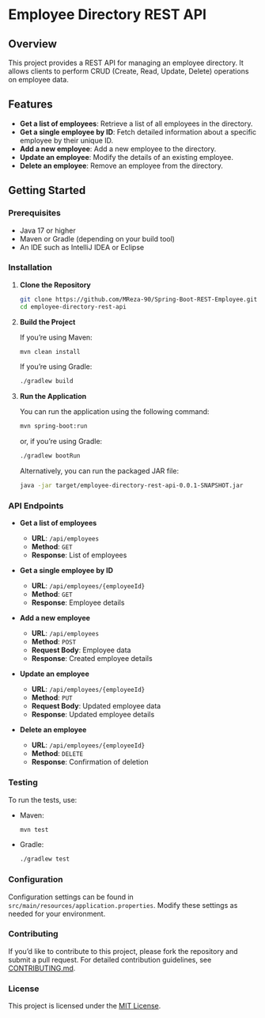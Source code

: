 

# Employee Directory REST API

## Overview

This project provides a REST API for managing an employee directory. It allows clients to perform CRUD (Create, Read, Update, Delete) operations on employee data.

## Features

- **Get a list of employees**: Retrieve a list of all employees in the directory.
- **Get a single employee by ID**: Fetch detailed information about a specific employee by their unique ID.
- **Add a new employee**: Add a new employee to the directory.
- **Update an employee**: Modify the details of an existing employee.
- **Delete an employee**: Remove an employee from the directory.

## Getting Started

### Prerequisites

- Java 17 or higher
- Maven or Gradle (depending on your build tool)
- An IDE such as IntelliJ IDEA or Eclipse 

### Installation

1. **Clone the Repository**

   ```bash
   git clone https://github.com/MReza-90/Spring-Boot-REST-Employee.git 
   cd employee-directory-rest-api
   ```

2. **Build the Project**

   If you’re using Maven:

   ```bash
   mvn clean install
   ```

   If you’re using Gradle:

   ```bash
   ./gradlew build
   ```

3. **Run the Application**

   You can run the application using the following command:

   ```bash
   mvn spring-boot:run
   ```

   or, if you’re using Gradle:

   ```bash
   ./gradlew bootRun
   ```

   Alternatively, you can run the packaged JAR file:

   ```bash
   java -jar target/employee-directory-rest-api-0.0.1-SNAPSHOT.jar
   ```

### API Endpoints

- **Get a list of employees**

  - **URL**: `/api/employees`
  - **Method**: `GET`
  - **Response**: List of employees

- **Get a single employee by ID**

  - **URL**: `/api/employees/{employeeId}`
  - **Method**: `GET`
  - **Response**: Employee details

- **Add a new employee**

  - **URL**: `/api/employees`
  - **Method**: `POST`
  - **Request Body**: Employee data
  - **Response**: Created employee details

- **Update an employee**

  - **URL**: `/api/employees/{employeeId}`
  - **Method**: `PUT`
  - **Request Body**: Updated employee data
  - **Response**: Updated employee details

- **Delete an employee**

  - **URL**: `/api/employees/{employeeId}`
  - **Method**: `DELETE`
  - **Response**: Confirmation of deletion

### Testing

To run the tests, use:

- Maven:

  ```bash
  mvn test
  ```

- Gradle:

  ```bash
  ./gradlew test
  ```

### Configuration

Configuration settings can be found in `src/main/resources/application.properties`. Modify these settings as needed for your environment.

### Contributing

If you’d like to contribute to this project, please fork the repository and submit a pull request. For detailed contribution guidelines, see [CONTRIBUTING.md](CONTRIBUTING.md).

### License

This project is licensed under the [MIT License](LICENSE).
